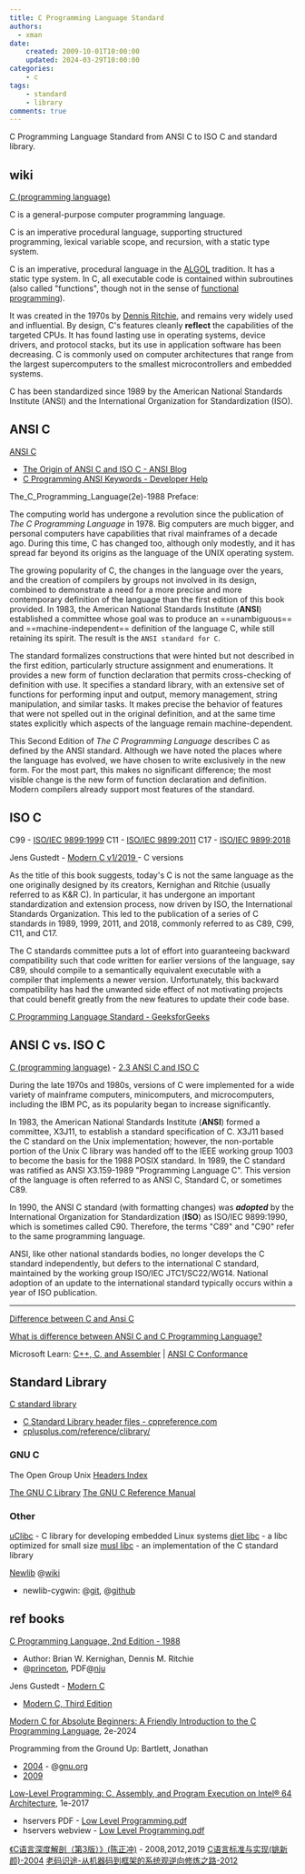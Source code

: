 ```yaml
---
title: C Programming Language Standard
authors:
  - xman
date:
    created: 2009-10-01T10:00:00
    updated: 2024-03-29T10:00:00
categories:
    - c
tags:
    - standard
    - library
comments: true
---
```


C Programming Language Standard from ANSI C to ISO C and standard library.

<!-- more -->

## wiki

[C (programming language)](https://en.wikipedia.org/wiki/C_(programming_language))

C is a general-purpose computer programming language.

C is an imperative procedural language, supporting structured programming, lexical variable scope, and recursion, with a static type system.

C is an imperative, procedural language in the [ALGOL](https://en.wikipedia.org/wiki/ALGOL) tradition. It has a static type system. In C, all executable code is contained within subroutines (also called "functions", though not in the sense of [functional programming](https://en.wikipedia.org/wiki/Functional_programming)).

It was created in the 1970s by [Dennis Ritchie](https://www.bell-labs.com/usr/dmr/www/), and remains very widely used and influential. By design, C's features cleanly **reflect** the capabilities of the targeted CPUs. It has found lasting use in operating systems, device drivers, and protocol stacks, but its use in application software has been decreasing. C is commonly used on computer architectures that range from the largest supercomputers to the smallest microcontrollers and embedded systems.

C has been standardized since 1989 by the American National Standards Institute (ANSI) and the International Organization for Standardization (ISO).

## ANSI C

[ANSI C](https://en.wikipedia.org/wiki/ANSI_C)

- [The Origin of ANSI C and ISO C - ANSI Blog](https://blog.ansi.org/2017/09/origin-ansi-c-iso-c/)
- [C Programming ANSI Keywords - Developer Help](https://developerhelp.microchip.com/xwiki/bin/view/software-tools/c-programming/variables/ansi-keywords/)

The_C_Programming_Language(2e)-1988 Preface:

The computing world has undergone a revolution since the publication of *The C Programming Language* in 1978. Big computers are much bigger, and personal computers have capabilities that rival mainframes of a decade ago. During this time, C has changed too, although only modestly, and it has spread far beyond its origins as the language of the UNIX operating system.

The growing popularity of C, the changes in the language over the years, and the creation of compilers by groups not involved in its design, combined to demonstrate a need for a more precise and more contemporary definition of the language than the first edition of this book provided. In 1983, the American National Standards Institute (**ANSI**) established a committee whose goal was to produce an ==unambiguous== and ==machine-independent== definition of the language C, while still retaining its spirit. The result is the `ANSI standard for C`.

The standard formalizes constructions that were hinted but not described in the first edition, particularly structure assignment and enumerations. It provides a new form of function declaration that permits cross-checking of definition with use. It specifies a standard library, with an extensive set of functions for performing input and output, memory management, string manipulation, and similar tasks. It makes precise the behavior of features that were not spelled out in the original definition, and at the same time states explicitly which aspects of the language remain machine-dependent.

This Second Edition of *The C Programming Language* describes C as defined by the ANSI standard. Although we have noted the places where the language has evolved, we have chosen to write exclusively in the new form. For the most part, this makes no significant difference; the most visible change is the new form of function declaration and definition. Modern compilers already support most features of the standard.

## ISO C

C99 - [ISO/IEC 9899:1999](https://www.iso.org/standard/29237.html)
C11 - [ISO/IEC 9899:2011](https://www.iso.org/standard/57853.html)
C17 - [ISO/IEC 9899:2018](https://www.iso.org/standard/74528.html)

Jens Gustedt - [Modern C v1/2019 ](https://gustedt.gitlabpages.inria.fr/modern-c/) - C versions

As the title of this book suggests, today's C is not the same language as the one originally designed by its creators, Kernighan and Ritchie (usually referred to as K&R C). In particular, it has undergone an important standardization and extension process, now driven by ISO, the International Standards Organization. This led to the publication of a series of C standards in 1989, 1999, 2011, and 2018, commonly referred to as C89, C99, C11, and C17.

The C standards committee puts a lot of effort into guaranteeing backward compatibility such that code written for earlier versions of the language, say C89, should compile to a semantically equivalent executable with a compiler that implements a newer version. Unfortunately, this backward compatibility has had the unwanted side effect of not motivating projects that could benefit greatly from the new features to update their code base.

[C Programming Language Standard - GeeksforGeeks](https://www.geeksforgeeks.org/c-programming-language-standard/)

## ANSI C vs. ISO C

[C (programming language)](https://en.wikipedia.org/wiki/C_(programming_language)) - [2.3 ANSI C and ISO C](https://en.wikipedia.org/wiki/C_(programming_language)#ANSI_C_and_ISO_C)

During the late 1970s and 1980s, versions of C were implemented for a wide variety of mainframe computers, minicomputers, and microcomputers, including the IBM PC, as its popularity began to increase significantly.

In 1983, the American National Standards Institute (**ANSI**) formed a committee, X3J11, to establish a standard specification of C. X3J11 based the C standard on the Unix implementation; however, the non-portable portion of the Unix C library was handed off to the IEEE working group 1003 to become the basis for the 1988 POSIX standard. In 1989, the C standard was ratified as ANSI X3.159-1989 "Programming Language C". This version of the language is often referred to as ANSI C, Standard C, or sometimes C89.

In 1990, the ANSI C standard (with formatting changes) was ***adopted*** by the International Organization for Standardization (**ISO**) as ISO/IEC 9899:1990, which is sometimes called C90. Therefore, the terms "C89" and "C90" refer to the same programming language.

ANSI, like other national standards bodies, no longer develops the C standard independently, but defers to the international C standard, maintained by the working group ISO/IEC JTC1/SC22/WG14. National adoption of an update to the international standard typically occurs within a year of ISO publication.

---

[Difference between C and Ansi C](https://developerinsider.co/difference-between-c-and-ansi-c/)

[What is difference between ANSI C and C Programming Language?](https://stackoverflow.com/questions/25097010/what-is-difference-between-ansi-c-and-c-programming-language)

Microsoft Learn: [C++, C, and Assembler](https://learn.microsoft.com/en-us/cpp/?view=msvc-170) | [ANSI C Conformance](https://learn.microsoft.com/en-us/cpp/c-runtime-library/ansi-c-compliance?view=msvc-170)

## Standard Library

[C standard library](https://en.wikipedia.org/wiki/C_standard_library)

- [C Standard Library header files - cppreference.com](https://en.cppreference.com/w/c/header)
- [cplusplus.com/reference/clibrary/](https://cplusplus.com/reference/clibrary/)

### GNU C

The Open Group Unix [Headers Index](https://pubs.opengroup.org/onlinepubs/000095399/idx/headers.html)

[The GNU C Library](https://www.gnu.org/software/libc/)
[The GNU C Reference Manual](https://www.gnu.org/software/gnu-c-manual/gnu-c-manual.html)

### Other

[uClibc](https://www.uclibc.org/) - C library for developing embedded Linux systems
[diet libc](https://www.fefe.de/dietlibc/) - a libc optimized for small size
[musl libc](https://musl.libc.org/) - an implementation of the C standard library

[Newlib](https://sourceware.org/newlib/) @[wiki](https://en.wikipedia.org/wiki/Newlib)

- newlib-cygwin: @[git](git://sourceware.org/git/newlib-cygwin.git), @[github](https://github.com/mirror/newlib-cygwin)

## ref books

[C Programming Language, 2nd Edition - 1988](https://www.amazon.com/Programming-Language-2nd-Brian-Kernighan/dp/0131103628/)

- Author: Brian W. Kernighan, Dennis M. Ritchie
- @[princeton](https://www.cs.princeton.edu/~bwk/cbook.html), PDF@[nju](http://cslabcms.nju.edu.cn/problem_solving/images/c/cc/The_C_Programming_Language_%282nd_Edition_Ritchie_Kernighan%29.pdf)

Jens Gustedt - [Modern C](https://gustedt.gitlabpages.inria.fr/modern-c/)

- [Modern C, Third Edition](https://www.manning.com/books/modern-c-third-edition)

[Modern C for Absolute Beginners: A Friendly Introduction to the C Programming Language](https://www.amazon.com/Modern-Absolute-Beginners-Introduction-Programming/dp/1484266420), 2e-2024

Programming from the Ground Up: Bartlett, Jonathan

- [2004](https://www.amazon.com/Programming-Ground-Up-Jonathan-Bartlett/dp/0975283847) - @[gnu.org](https://download-mirror.savannah.gnu.org/releases/pgubook/ProgrammingGroundUp-1-0-booksize.pdf)  
- [2009](https://www.amazon.com/Programming-Ground-Up-Jonathan-Bartlett/dp/1616100648)  

[Low-Level Programming: C, Assembly, and Program Execution on Intel® 64 Architecture](https://www.amazon.com/Low-Level-Programming-Assembly-Execution-Architecture/dp/1484224027), 1e-2017

- hservers PDF - [Low Level Programming.pdf](https://www.hservers.org/kobo/IT/Low%20Level%20Programming.pdf)
- hservers webview - [Low Level Programming.pdf](https://hservers.org/pdfjs/web/viewer.html?file=/kobo/IT/Low%20Level%20Programming.pdf)

[《C语言深度解剖（第3版）》(陈正冲)](https://item.jd.com/12720594.html) - 2008,2012,2019
[C语言标准与实现(姚新颜)-2004](https://att.newsmth.net/nForum/att/CProgramming/3213/245)
[老码识途-从机器码到框架的系统观逆向修炼之路-2012](https://book.douban.com/subject/19930393/)
